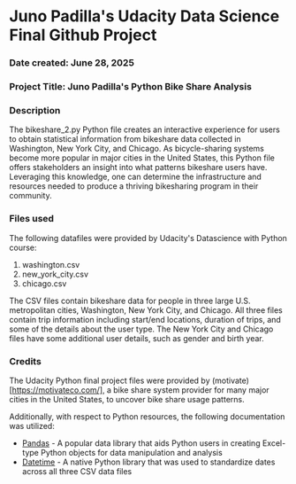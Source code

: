 # Juno Padilla's Udacity Data Science Final Github Project
### Date created: June 28, 2025

### Project Title: Juno Padilla's Python Bike Share Analysis

### Description
The bikeshare_2.py Python file creates an interactive experience for users to obtain statistical information from bikeshare data collected in Washington, New York City, and Chicago. As bicycle-sharing systems become more popular in major cities in the United States, this Python file offers stakeholders an insight into what patterns bikeshare users have. Leveraging this knowledge, one can determine the infrastructure and resources needed to produce a thriving bikesharing program in their community. 

### Files used
The following datafiles were provided by Udacity's Datascience with Python course: 
1. washington.csv
2. new_york_city.csv
3. chicago.csv

The CSV files contain bikeshare data for people in three large U.S. metropolitan cities, Washington, New York City, and Chicago. All three files contain trip information including start/end locations, duration of trips, and some of the details about the user type. The New York City and Chicago files have some additional user details, such as gender and birth year.

### Credits
The Udacity Python final project files were provided by (motivate)[https://motivateco.com/], a bike share system provider for many major cities in the United States, to uncover bike share usage patterns.

Additionally, with respect to Python resources, the following documentation was utilized:
* [Pandas](https://pandas.pydata.org/) - A popular data library that aids Python users in creating Excel-type Python objects for data manipulation and analysis
* [Datetime](https://docs.python.org/3/library/datetime.html) - A native Python library that was used to standardize dates across all three CSV data files

